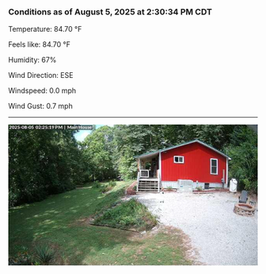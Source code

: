 ### Conditions as of August 5, 2025 at 2:30:34 PM CDT 

Temperature: 84.70 &deg;F

Feels like: 84.70 &deg;F

Humidity: 67%

Wind Direction: ESE

Windspeed: 0.0 mph

Wind Gust: 0.7 mph

---

<img src="./images/latest.jpeg"/>


